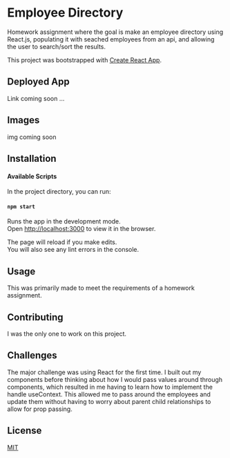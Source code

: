 # Employee Directory
Homework assignment where the goal is make an employee directory using React.js, populating it with seached employees from an api, and allowing the user to search/sort the results.


This project was bootstrapped with [Create React App](https://github.com/facebook/create-react-app).

## Deployed App
Link coming soon ...

## Images
img coming soon

## Installation
#### Available Scripts

In the project directory, you can run:

#### `npm start`

Runs the app in the development mode.<br />
Open [http://localhost:3000](http://localhost:3000) to view it in the browser.

The page will reload if you make edits.<br />
You will also see any lint errors in the console.

## Usage 
This was primarily made to meet the requirements of a homework assignment. 


## Contributing 
I was the only one to work on this project.

## Challenges
The major challenge was using React for the first time. I built out my components before thinking about how I would pass values around through components, which resulted in me having to learn how to implement the handle useContext. This allowed me to pass around the employees and update them without having to worry about parent child relationships to allow for prop passing.

## License
[MIT](https://choosealicense.com/licenses/mit/)